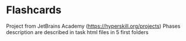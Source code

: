 # Flashcards
Project from JetBrains Academy (https://hyperskill.org/projects)
Phases description are described in task html files in 5 first folders
